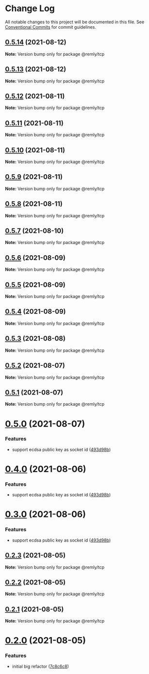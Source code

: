 # Change Log

All notable changes to this project will be documented in this file.
See [Conventional Commits](https://conventionalcommits.org) for commit guidelines.

## [0.5.14](https://gitr.net/mindary/remly/compare/@remly/tcp@0.5.13...@remly/tcp@0.5.14) (2021-08-12)

**Note:** Version bump only for package @remly/tcp





## [0.5.13](https://gitr.net/mindary/remly/compare/@remly/tcp@0.5.12...@remly/tcp@0.5.13) (2021-08-12)

**Note:** Version bump only for package @remly/tcp





## [0.5.12](https://gitr.net/mindary/remly/compare/@remly/tcp@0.5.11...@remly/tcp@0.5.12) (2021-08-11)

**Note:** Version bump only for package @remly/tcp





## [0.5.11](https://gitr.net/mindary/remly/compare/@remly/tcp@0.5.10...@remly/tcp@0.5.11) (2021-08-11)

**Note:** Version bump only for package @remly/tcp





## [0.5.10](https://gitr.net/mindary/remly/compare/@remly/tcp@0.5.9...@remly/tcp@0.5.10) (2021-08-11)

**Note:** Version bump only for package @remly/tcp





## [0.5.9](https://gitr.net/mindary/remly/compare/@remly/tcp@0.5.8...@remly/tcp@0.5.9) (2021-08-11)

**Note:** Version bump only for package @remly/tcp





## [0.5.8](https://gitr.net/mindary/remly/compare/@remly/tcp@0.5.7...@remly/tcp@0.5.8) (2021-08-11)

**Note:** Version bump only for package @remly/tcp





## [0.5.7](https://gitr.net/mindary/remly/compare/@remly/tcp@0.5.6...@remly/tcp@0.5.7) (2021-08-10)

**Note:** Version bump only for package @remly/tcp





## [0.5.6](https://gitr.net/mindary/remly/compare/@remly/tcp@0.5.5...@remly/tcp@0.5.6) (2021-08-09)

**Note:** Version bump only for package @remly/tcp





## [0.5.5](https://gitr.net/mindary/remly/compare/@remly/tcp@0.5.4...@remly/tcp@0.5.5) (2021-08-09)

**Note:** Version bump only for package @remly/tcp





## [0.5.4](https://gitr.net/mindary/remly/compare/@remly/tcp@0.5.3...@remly/tcp@0.5.4) (2021-08-09)

**Note:** Version bump only for package @remly/tcp





## [0.5.3](https://gitr.net/mindary/remly/compare/@remly/tcp@0.5.2...@remly/tcp@0.5.3) (2021-08-08)

**Note:** Version bump only for package @remly/tcp





## [0.5.2](https://gitr.net/mindary/remly/compare/@remly/tcp@0.5.1...@remly/tcp@0.5.2) (2021-08-07)

**Note:** Version bump only for package @remly/tcp





## [0.5.1](https://gitr.net/mindary/remly/compare/@remly/tcp@0.5.0...@remly/tcp@0.5.1) (2021-08-07)

**Note:** Version bump only for package @remly/tcp





# [0.5.0](https://gitr.net/mindary/remly/compare/@remly/tcp@0.2.3...@remly/tcp@0.5.0) (2021-08-07)


### Features

* support ecdsa public key as socket id ([493d98b](https://gitr.net/mindary/remly/commits/493d98b2f924ae1c5dbf25ef5603082c3f35f928))





# [0.4.0](https://gitr.net/mindary/remly/compare/@remly/tcp@0.2.3...@remly/tcp@0.4.0) (2021-08-06)


### Features

* support ecdsa public key as socket id ([493d98b](https://gitr.net/mindary/remly/commits/493d98b2f924ae1c5dbf25ef5603082c3f35f928))





# [0.3.0](https://gitr.net/mindary/remly/compare/@remly/tcp@0.2.3...@remly/tcp@0.3.0) (2021-08-06)


### Features

* support ecdsa public key as socket id ([493d98b](https://gitr.net/mindary/remly/commits/493d98b2f924ae1c5dbf25ef5603082c3f35f928))





## [0.2.3](https://gitr.net/mindary/remly/compare/@remly/tcp@0.2.2...@remly/tcp@0.2.3) (2021-08-05)

**Note:** Version bump only for package @remly/tcp





## [0.2.2](https://gitr.net/mindary/remly/compare/@remly/tcp@0.2.1...@remly/tcp@0.2.2) (2021-08-05)

**Note:** Version bump only for package @remly/tcp





## [0.2.1](https://gitr.net/mindary/remly/compare/@remly/tcp@0.2.0...@remly/tcp@0.2.1) (2021-08-05)

**Note:** Version bump only for package @remly/tcp





# [0.2.0](https://gitr.net/mindary/remly/compare/@remly/tcp@0.4.5...@remly/tcp@0.2.0) (2021-08-05)


### Features

* initial big refactor ([7c8c6c8](https://gitr.net/mindary/remly/commits/7c8c6c813f12b4d686b4f59feab4c4abc01e30e6))
